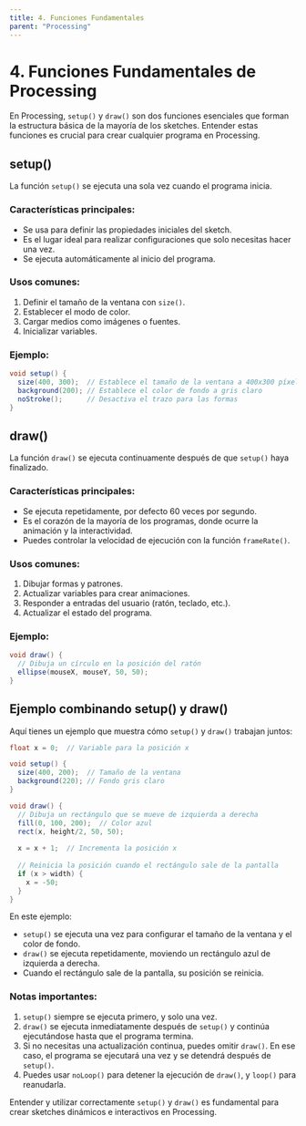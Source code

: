 ```yaml
---
title: 4. Funciones Fundamentales
parent: "Processing"
---
```



# 4. Funciones Fundamentales de Processing

En Processing, `setup()` y `draw()` son dos funciones esenciales que forman la estructura básica de la mayoría de los sketches. Entender estas funciones es crucial para crear cualquier programa en Processing.

## setup()

La función `setup()` se ejecuta una sola vez cuando el programa inicia.

### Características principales:

- Se usa para definir las propiedades iniciales del sketch.
- Es el lugar ideal para realizar configuraciones que solo necesitas hacer una vez.
- Se ejecuta automáticamente al inicio del programa.

### Usos comunes:

1. Definir el tamaño de la ventana con `size()`.
2. Establecer el modo de color.
3. Cargar medios como imágenes o fuentes.
4. Inicializar variables.

### Ejemplo:

```java
void setup() {
  size(400, 300);  // Establece el tamaño de la ventana a 400x300 píxeles
  background(200); // Establece el color de fondo a gris claro
  noStroke();      // Desactiva el trazo para las formas
}
```

## draw()

La función `draw()` se ejecuta continuamente después de que `setup()` haya finalizado.

### Características principales:

- Se ejecuta repetidamente, por defecto 60 veces por segundo.
- Es el corazón de la mayoría de los programas, donde ocurre la animación y la interactividad.
- Puedes controlar la velocidad de ejecución con la función `frameRate()`.

### Usos comunes:

1. Dibujar formas y patrones.
2. Actualizar variables para crear animaciones.
3. Responder a entradas del usuario (ratón, teclado, etc.).
4. Actualizar el estado del programa.

### Ejemplo:

```java
void draw() {
  // Dibuja un círculo en la posición del ratón
  ellipse(mouseX, mouseY, 50, 50);
}
```

## Ejemplo combinando setup() y draw()

Aquí tienes un ejemplo que muestra cómo `setup()` y `draw()` trabajan juntos:

```java
float x = 0;  // Variable para la posición x

void setup() {
  size(400, 200);  // Tamaño de la ventana
  background(220); // Fondo gris claro
}

void draw() {
  // Dibuja un rectángulo que se mueve de izquierda a derecha
  fill(0, 100, 200);  // Color azul
  rect(x, height/2, 50, 50);
  
  x = x + 1;  // Incrementa la posición x
  
  // Reinicia la posición cuando el rectángulo sale de la pantalla
  if (x > width) {
    x = -50;
  }
}
```

En este ejemplo:
- `setup()` se ejecuta una vez para configurar el tamaño de la ventana y el color de fondo.
- `draw()` se ejecuta repetidamente, moviendo un rectángulo azul de izquierda a derecha.
- Cuando el rectángulo sale de la pantalla, su posición se reinicia.

### Notas importantes:

1. `setup()` siempre se ejecuta primero, y solo una vez.
2. `draw()` se ejecuta inmediatamente después de `setup()` y continúa ejecutándose hasta que el programa termina.
3. Si no necesitas una actualización continua, puedes omitir `draw()`. En ese caso, el programa se ejecutará una vez y se detendrá después de `setup()`.
4. Puedes usar `noLoop()` para detener la ejecución de `draw()`, y `loop()` para reanudarla.

Entender y utilizar correctamente `setup()` y `draw()` es fundamental para crear sketches dinámicos e interactivos en Processing.
